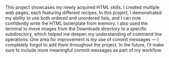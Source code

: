This project showcases my newly acquired HTML skills. I created multiple web pages, each featuring different recipes. In this project, I demonstrated my ability to use both ordered and unordered lists, and I can now confidently write the HTML boilerplate from memory. I also used the terminal to move images from the Downloads directory to a specific subdirectory, which helped me deepen my understanding of command line operations. One area for improvement is my use of commit messages — I completely forgot to add them throughout the project. In the future, I’ll make sure to include more meaningful commit messages as part of my workflow.

